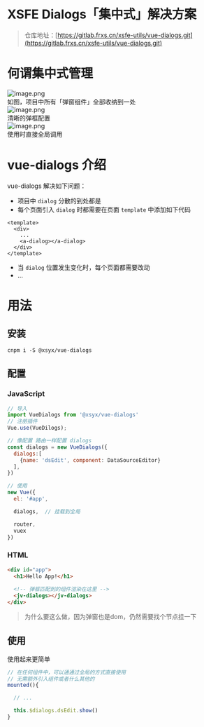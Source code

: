 # XSFE Dialogs「集中式」解决方案

> 仓库地址：[https://gitlab.frxs.cn/xsfe-utils/vue-dialogs.git](https://gitlab.frxs.cn/xsfe-utils/vue-dialogs.git)



<a name="rLRfb"></a>
# 何谓集中式管理
![image.png](https://cdn.nlark.com/yuque/0/2020/png/84824/1600688420538-7fea77b2-29de-431e-bfa5-c4c5115be685.png#align=left&display=inline&height=160&margin=%5Bobject%20Object%5D&name=image.png&originHeight=160&originWidth=285&size=11736&status=done&style=none&width=285)<br />如图，项目中所有「弹窗组件」全部收纳到一处<br />![image.png](https://cdn.nlark.com/yuque/0/2020/png/84824/1600688625952-4560f8dd-7314-4531-966d-a722735f2626.png#align=left&display=inline&height=151&margin=%5Bobject%20Object%5D&name=image.png&originHeight=151&originWidth=495&size=20721&status=done&style=none&width=495)<br />清晰的弹框配置<br />![image.png](https://cdn.nlark.com/yuque/0/2020/png/84824/1600688552291-b92e61c3-41b2-4c0d-b3ef-c60a0634dc94.png#align=left&display=inline&height=146&margin=%5Bobject%20Object%5D&name=image.png&originHeight=146&originWidth=316&size=12893&status=done&style=none&width=316)<br />使用时直接全局调用<br />

<a name="mDc0g"></a>
# vue-dialogs 介绍
vue-dialogs 解决如下问题：

- 项目中 `dialog` 分散的到处都是
- 每个页面引入 `dialog` 时都需要在页面 `template` 中添加如下代码



```vue
<template>
  <div>
    ...
    <a-dialog></a-dialog>
  </div>
</template>
```


- 当 `dialog` 位置发生变化时，每个页面都需要改动
- ...



<a name="bc120b21"></a>
# 用法
<a name="qbVc8"></a>
## 安装
```shell
cnpm i -S @xsyx/vue-dialogs
```


<a name="tHqv9"></a>
## 配置
<a name="6dej5"></a>
### JavaScript
```javascript
// 导入
import VueDialogs from '@xsyx/vue-dialogs'
// 注册插件
Vue.use(VueDilogs);

// 像配置 路由一样配置 dialogs
const dialogs = new VueDialogs({
  dialogs:[
    {name: 'dsEdit', component: DataSourceEditor}
  ],
})

// 使用
new Vue({
  el: '#app',

  dialogs,  // 挂载到全局

  router,
  vuex
})
```
<a name="2KSSH"></a>
### HTML
```html
<div id="app">
  <h1>Hello App!</h1>
  
  <!-- 弹框匹配到的组件渲染在这里 -->
  <jv-dialogs></jv-dialogs>
</div>
```
> 为什么要这么做，因为弹窗也是dom，仍然需要找个节点挂一下



<a name="snqZz"></a>
## 使用
使用起来更简单<br />

```javascript
// 在任何组件中，可以通通过全局的方式直接使用
// 无需额外引入组件或者什么其他的
mounted(){

  // ...

  this.$dialogs.dsEdit.show()
}
```



